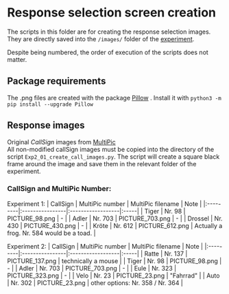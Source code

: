 # Response selection screen creation

The scripts in this folder are for creating the response selection images. They are directly saved into the `/images/` folder of the [experiment](../../Experiments/SiN/Experiment2/SiN_task/images).

Despite being numbered, the order of execution of the scripts does not matter.

## Package requirements

The .png files are created with the package [Pillow](https://pypi.org/project/pillow/) . Install it with `python3 -m pip install --upgrade Pillow`

## Response images

Original *CallSign* images from [MultiPic](https://doi.org/10.1080/17470218.2017.1310261)  
All non-modified callSign images must be copied into the directory of the script `Exp2_01_create_call_images.py`. The script will create a square black frame around the image and save them in the relevant folder of the experiment.

### CallSign and MultiPic Number:
Experiment 1:
| CallSign | MultiPic number | MultiPic filename | Note |
|:---------|:----------------|:------------------|:-----|
| Tiger | Nr. 98 | PICTURE_98.png | - |
| Adler | Nr. 703 | PICTURE_703.png | - |
| Drossel | Nr. 430 | PICTURE_430.png | - |
| Kröte | Nr. 612 | PICTURE_612.png | Actually a frog. Nr. 584 would be a toad. |

Experiment 2:
| CallSign | MultiPic number | MultiPic filename | Note |
|:---------|:----------------|:------------------|:-----|
| Ratte | Nr. 137 | PICTURE_137.png | technically a mouse |
| Tiger | Nr. 98 | PICTURE_98.png | - |
| Adler | Nr. 703 | PICTURE_703.png | - |
| Eule | Nr. 323 | PICTURE_323.png | - |
| Velo | Nr. 23 | PICTURE_23.png | "Fahrrad" |
| Auto | Nr. 302 | PICTURE_23.png | other options: Nr. 358 / Nr. 364 |
